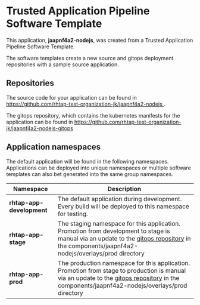 # Trusted Application Pipeline Software Template

This application, **jaapnf4a2-nodejs**, was created from a Trusted Application Pipeline Software Template.

The software templates create a new source and gitops deployment repositories with a sample source application. 

## Repositories

The source code for your application can be found in [https://github.com/rhtap-test-organization-jk/jaapnf4a2-nodejs ](https://github.com/rhtap-test-organization-jk/jaapnf4a2-nodejs ).
 
The gitops repository, which contains the kubernetes manifests for the application can be found in 
[https://github.com/rhtap-test-organization-jk/jaapnf4a2-nodejs-gitops ](https://github.com/rhtap-test-organization-jk/jaapnf4a2-nodejs-gitops ) 

## Application namespaces 

The default application will be found in the following namespaces. Applications can be deployed into unique namespaces or multiple software templates can also bet generated into the same group namespaces.  

|  Namespace   |  Description   |  
| -------- | -------- |   
| **rhtap-app-development** | The default application during development. Every build will be deployed to this namespace for testing. | 
| **rhtap-app-stage** | The staging namespace for this application. Promotion from development to stage is manual via an update to the [gitops repository](https://github.com/rhtap-test-organization-jk/jaapnf4a2-nodejs-gitops ) in the components/jaapnf4a2-nodejs/overlays/prod directory |  
| **rhtap-app-prod** | The production namespace for this application. Promotion from stage to production is manual via an update to the [gitops repository](https://github.com/rhtap-test-organization-jk/jaapnf4a2-nodejs-gitops ) in the components/jaapnf4a2-nodejs/overlays/prod directory | 